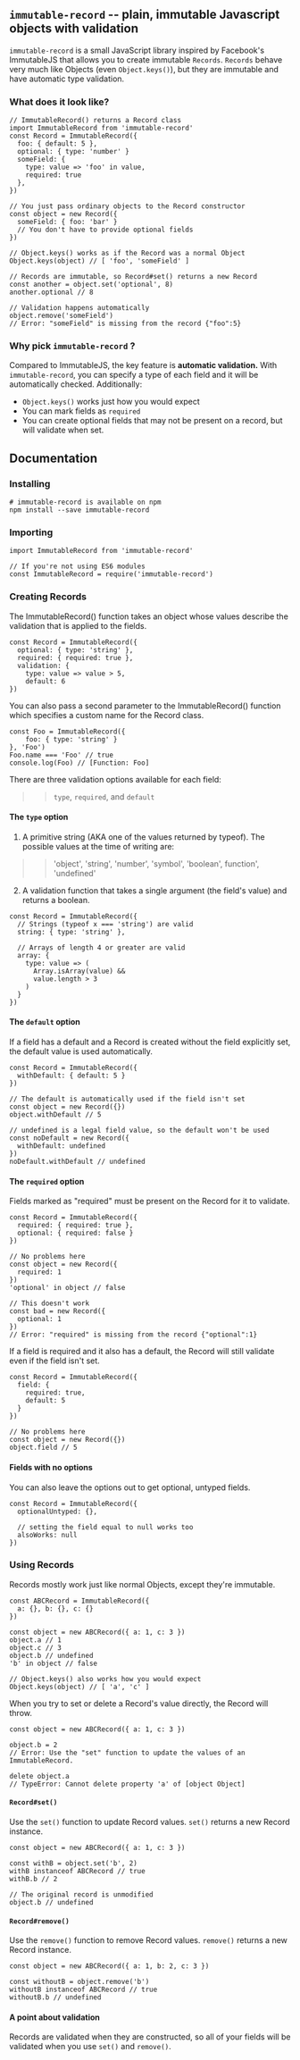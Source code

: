 ## `immutable-record` -- plain, immutable Javascript objects with validation

`immutable-record` is a small JavaScript library inspired by Facebook's ImmutableJS
that allows you to create immutable `Records`. `Records` behave very much like
Objects (even `Object.keys()`), but they are immutable and have automatic type
validation.

### What does it look like?

```
// ImmutableRecord() returns a Record class
import ImmutableRecord from 'immutable-record'
const Record = ImmutableRecord({
  foo: { default: 5 },
  optional: { type: 'number' }
  someField: {
    type: value => 'foo' in value,
    required: true
  },
})

// You just pass ordinary objects to the Record constructor
const object = new Record({
  someField: { foo: 'bar' }
  // You don't have to provide optional fields
})

// Object.keys() works as if the Record was a normal Object
Object.keys(object) // [ 'foo', 'someField' ]

// Records are immutable, so Record#set() returns a new Record
const another = object.set('optional', 8)
another.optional // 8

// Validation happens automatically
object.remove('someField')
// Error: "someField" is missing from the record {"foo":5}

```

### Why pick `immutable-record` ?

Compared to ImmutableJS, the key feature is __automatic validation.__ With 
`immutable-record`, you can specify a type of each field and it will be 
automatically checked. Additionally:

* `Object.keys()` works just how you would expect
* You can mark fields as `required`
* You can create optional fields that may not be present on a record, but will 
validate when set.

## Documentation

### Installing

```
# immutable-record is available on npm
npm install --save immutable-record
```

### Importing

```
import ImmutableRecord from 'immutable-record'

// If you're not using ES6 modules
const ImmutableRecord = require('immutable-record')
```

### Creating Records

The ImmutableRecord() function takes an object whose values describe the 
validation that is applied to the fields.

```
const Record = ImmutableRecord({
  optional: { type: 'string' },
  required: { required: true },
  validation: {
    type: value => value > 5,
    default: 6
})
```

You can also pass a second parameter to the ImmutableRecord() function
which specifies a custom name for the Record class.

```
const Foo = ImmutableRecord({
    foo: { type: 'string' }
}, 'Foo')
Foo.name === 'Foo' // true
console.log(Foo) // [Function: Foo]
```

There are three validation options available for each field:
> > `type`, `required`, and `default`

#### The `type` option

1. A primitive string (AKA one of the values returned by typeof). The possible 
values at the time of writing are:
> > 'object', 'string', 'number', 'symbol', 'boolean',
function', 'undefined'

2. A validation function that takes a single argument (the field's value) and 
returns a boolean.

```
const Record = ImmutableRecord({
  // Strings (typeof x === 'string') are valid
  string: { type: 'string' },

  // Arrays of length 4 or greater are valid
  array: {
    type: value => (
      Array.isArray(value) &&
      value.length > 3
    )
  }
})
```

#### The `default` option

If a field has a default and a Record is created without the field explicitly set,
the default value is used automatically.

```
const Record = ImmutableRecord({
  withDefault: { default: 5 }
})

// The default is automatically used if the field isn't set
const object = new Record({})
object.withDefault // 5

// undefined is a legal field value, so the default won't be used
const noDefault = new Record({
  withDefault: undefined
})
noDefault.withDefault // undefined
```

#### The `required` option

Fields marked as "required" must be present on the Record for it to validate.

```
const Record = ImmutableRecord({
  required: { required: true },
  optional: { required: false }
})

// No problems here
const object = new Record({
  required: 1
})
'optional' in object // false

// This doesn't work
const bad = new Record({
  optional: 1
})
// Error: "required" is missing from the record {"optional":1}
```

If a field is required and it also has a default, the Record will still validate
even if the field isn't set.

```
const Record = ImmutableRecord({
  field: {
    required: true,
    default: 5
  }
})

// No problems here
const object = new Record({})
object.field // 5
```

#### Fields with no options

You can also leave the options out to get optional, untyped fields.

```
const Record = ImmutableRecord({
  optionalUntyped: {},

  // setting the field equal to null works too
  alsoWorks: null
})
```

### Using Records

Records mostly work just like normal Objects, except they're immutable.

```
const ABCRecord = ImmutableRecord({
  a: {}, b: {}, c: {}
})

const object = new ABCRecord({ a: 1, c: 3 })
object.a // 1
object.c // 3
object.b // undefined
'b' in object // false

// Object.keys() also works how you would expect
Object.keys(object) // [ 'a', 'c' ]
```

When you try to set or delete a Record's value directly, the Record will throw.

```
const object = new ABCRecord({ a: 1, c: 3 })

object.b = 2
// Error: Use the "set" function to update the values of an ImmutableRecord.

delete object.a
// TypeError: Cannot delete property 'a' of [object Object]
```

#### `Record#set()`

Use the `set()` function to update Record values. `set()` returns a new Record instance.

```
const object = new ABCRecord({ a: 1, c: 3 })

const withB = object.set('b', 2)
withB instanceof ABCRecord // true
withB.b // 2

// The original record is unmodified
object.b // undefined
```

#### `Record#remove()`

Use the `remove()` function to remove Record values. `remove()` returns a new Record instance.

```
const object = new ABCRecord({ a: 1, b: 2, c: 3 })

const withoutB = object.remove('b')
withoutB instanceof ABCRecord // true
withoutB.b // undefined
```

#### A point about validation

Records are validated when they are constructed, so all of your fields will be validated
when you use `set()` and `remove()`.
